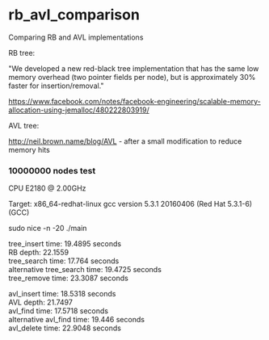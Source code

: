 # rb_avl_comparison
Comparing RB and AVL implementations

RB tree:

"We developed a new red-black tree implementation that has the same low memory overhead (two pointer fields per node), but is approximately 30% faster for insertion/removal."

https://www.facebook.com/notes/facebook-engineering/scalable-memory-allocation-using-jemalloc/480222803919/

AVL tree:

http://neil.brown.name/blog/AVL - after a small modification to reduce memory hits

### 10000000 nodes test

CPU  E2180  @ 2.00GHz

Target: x86_64-redhat-linux
gcc version 5.3.1 20160406 (Red Hat 5.3.1-6) (GCC)

sudo nice -n -20 ./main

  tree_insert time: 19.4895 seconds  
    RB depth: 22.1559  
  tree_search time: 17.764 seconds  
  alternative tree_search time: 19.4725 seconds  
  tree_remove time: 23.3087 seconds  

  avl_insert time: 18.5318 seconds  
    AVL depth: 21.7497  
  avl_find time: 17.5718 seconds  
  alternative avl_find time: 19.446 seconds  
  avl_delete time: 22.9048 seconds  
